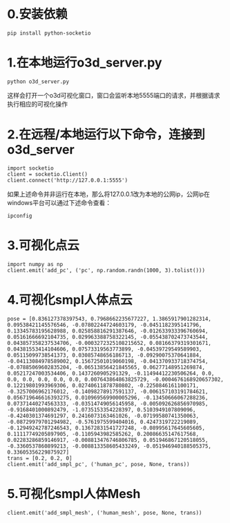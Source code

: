 # 0.安装依赖
```angular2html
pip install python-socketio
```

# 1.在本地运行o3d_server.py
```angular2html
python o3d_server.py
```
这样会打开一个o3d可视化窗口，窗口会监听本地5555端口的请求，并根据请求执行相应的可视化操作


# 2.在远程/本地运行以下命令，连接到o3d_server
```angular2html
import socketio
client = socketio.Client()
client.connect('http://127.0.0.1:5555')
```
如果上述命令并非运行在本地，那么将127.0.0.1改为本地的公网ip，公网ip在windows平台可以通过下述命令查看：
```angular2html
ipconfig
```

# 3.可视化点云
```angular2html
import numpy as np
client.emit('add_pc', ('pc', np.random.randn(1000, 3).tolist()))
```

# 4.可视化smpl人体点云
```angular2html
pose = [0.836127378397543, 0.7968662235677227, 1.3865917901282314, 0.09538421145576546, -0.07802244724603179, -0.0451182395141796, 0.13345783195628988, 0.025858816291387646, -0.012633933396760694, 0.05161666692104735, 0.029963388758322145, -0.055438702473743544, 0.043857358237534706, -0.0003272325108215652, 0.08166379319301671, 0.04381553414104606, 0.07573319563773899, -0.04539729549589903, 0.05115099738541373, 0.03085748656186713, -0.09290075370641884, -0.04113084978589002, 0.15672501019060198, -0.041370933718374754, -0.07885069602835204, -0.06513856421845565, 0.06277148951269874, 0.05217247003534406, 0.1437260905291329, -0.11494412230506264, 0.0, 0.0, 0.0, 0.0, 0.0, 0.0, 0.007643864863825729, -0.0004676168920657302, 0.12219801993969306, 0.02740611878780802, -0.2250846161100171, -0.3257006962176012, -0.14098278917591137, -0.006157103191784621, 0.056719646616393275, 0.010969569900005296, -0.13450666067288236, 0.07371440274563333, -0.03514749056145958, -0.005092626856970985, -0.9168401000892479, -1.0735153354228397, 0.5103949107809096, -0.4240301374691297, 0.2416073163461026, -0.07199580741350063, -0.08729979701294982, -0.5761975599404016, 0.4247319722219089, -0.12949242787246543, 0.13672831541727248, -0.08995617645605605, 0.11117749205897905, -0.1105943982585262, 0.20086635147617568, 0.02283286859146917, -0.008813476746806785, 0.051946867120518055, -0.3360537860899213, -0.008813358605433249, -0.051946940188505375, 0.33605356229875927]
trans = [0.2, 0.2, 0]
client.emit('add_smpl_pc', ('human_pc', pose, None, trans))
```

# 5.可视化smpl人体Mesh
```angular2html
client.emit('add_smpl_mesh', ('human_mesh', pose, None, trans))
```